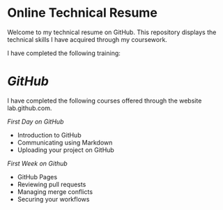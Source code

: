 # Online Technical Resume 

Welcome to my technical resume on GitHub. This repository displays the technical skills I have acquired through my coursework.

I have completed the following training:

# _GitHub_

I have completed the following courses offered through the website lab.github.com. 

*First Day on GitHub*

- Introduction to GitHub
- Communicating using Markdown
- Uploading your project on GitHub


*First Week on Github*

- GitHub Pages
- Reviewing pull requests
- Managing merge conflicts
- Securing your workflows

